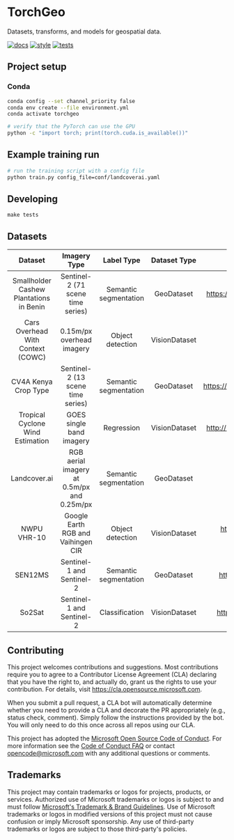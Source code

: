 # TorchGeo

Datasets, transforms, and models for geospatial data.

[![docs](https://github.com/microsoft/torchgeo/actions/workflows/docs.yaml/badge.svg)](https://github.com/microsoft/torchgeo/actions/workflows/docs.yaml)
[![style](https://github.com/microsoft/torchgeo/actions/workflows/style.yaml/badge.svg)](https://github.com/microsoft/torchgeo/actions/workflows/style.yaml)
[![tests](https://github.com/microsoft/torchgeo/actions/workflows/tests.yaml/badge.svg)](https://github.com/microsoft/torchgeo/actions/workflows/tests.yaml)

## Project setup

### Conda

```bash
conda config --set channel_priority false
conda env create --file environment.yml
conda activate torchgeo

# verify that the PyTorch can use the GPU
python -c "import torch; print(torch.cuda.is_available())"
```

## Example training run

```bash
# run the training script with a config file
python train.py config_file=conf/landcoverai.yaml
```

## Developing

```
make tests
```

## Datasets

|                 Dataset                 	|                Imagery Type                	|       Label Type      	|  Dataset Type 	|                     External Link                    	|
|:---------------------------------------:	|:------------------------------------------:	|:---------------------:	|:-------------:	|:----------------------------------------------------:	|
| Smallholder Cashew Plantations in Benin 	| Sentinel-2 (71 scene time series)          	| Semantic segmentation 	| GeoDataset    	| https://registry.mlhub.earth/10.34911/rdnt.hfv20i/   	|
| Cars Overhead With Context (COWC)       	| 0.15m/px overhead imagery                  	| Object detection      	| VisionDataset 	| https://gdo152.llnl.gov/cowc/                        	|
| CV4A Kenya Crop Type                    	| Sentinel-2 (13 scene time series)          	| Semantic segmentation 	| GeoDataset    	| https://registry.mlhub.earth/10.34911/rdnt.dw605x/   	|
| Tropical Cyclone Wind Estimation        	| GOES single band imagery                   	| Regression            	| VisionDataset 	| http://registry.mlhub.earth/10.34911/rdnt.xs53up/    	|
| Landcover.ai                            	| RGB aerial imagery at 0.5m/px and 0.25m/px 	| Semantic segmentation 	| GeoDataset    	| https://landcover.ai/                                	|
| NWPU VHR-10                             	| Google Earth RGB and Vaihingen CIR         	| Object detection      	| VisionDataset 	| https://github.com/chaozhong2010/VHR-10_dataset_coco 	|
| SEN12MS                                 	| Sentinel-1 and Sentinel-2                  	| Semantic segmentation 	| GeoDataset    	| https://github.com/schmitt-muc/SEN12MS               	|
| So2Sat                                  	| Sentinel-1 and Sentinel-2                  	| Classification        	| VisionDataset 	| https://github.com/zhu-xlab/So2Sat-LCZ42             	|


## Contributing

This project welcomes contributions and suggestions.  Most contributions require you to agree to a
Contributor License Agreement (CLA) declaring that you have the right to, and actually do, grant us
the rights to use your contribution. For details, visit https://cla.opensource.microsoft.com.

When you submit a pull request, a CLA bot will automatically determine whether you need to provide
a CLA and decorate the PR appropriately (e.g., status check, comment). Simply follow the instructions
provided by the bot. You will only need to do this once across all repos using our CLA.

This project has adopted the [Microsoft Open Source Code of Conduct](https://opensource.microsoft.com/codeofconduct/).
For more information see the [Code of Conduct FAQ](https://opensource.microsoft.com/codeofconduct/faq/) or
contact [opencode@microsoft.com](mailto:opencode@microsoft.com) with any additional questions or comments.

## Trademarks

This project may contain trademarks or logos for projects, products, or services. Authorized use of Microsoft
trademarks or logos is subject to and must follow
[Microsoft's Trademark & Brand Guidelines](https://www.microsoft.com/en-us/legal/intellectualproperty/trademarks/usage/general).
Use of Microsoft trademarks or logos in modified versions of this project must not cause confusion or imply Microsoft sponsorship.
Any use of third-party trademarks or logos are subject to those third-party's policies.
